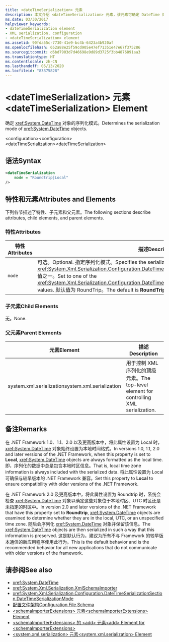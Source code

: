 ```yaml
---
title: <dateTimeSerialization> 元素
description: 本文介绍 <dateTimeSerialization> 元素，该元素可确定 DateTime 对象的序列化模式。
ms.date: 03/30/2017
helpviewer_keywords:
- dateTimeSerialization element
- XML serialization, configuration
- <dateTimeSerialization> element
ms.assetid: 90fda55c-7730-41e9-bc4b-6423a4b920af
ms.openlocfilehash: 652a88e25f59cd905e47ef71351e47e67f375286
ms.sourcegitcommit: d6bd7903d7d46698e9d89d3725f3bb4876891aa3
ms.translationtype: HT
ms.contentlocale: zh-CN
ms.lasthandoff: 05/13/2020
ms.locfileid: "83375828"
---
```

# <a name="datetimeserialization-element"></a><span data-ttu-id="8f306-103">\<dateTimeSerialization> 元素</span><span class="sxs-lookup"><span data-stu-id="8f306-103">\<dateTimeSerialization> Element</span></span>
<span data-ttu-id="8f306-104">确定 <xref:System.DateTime> 对象的序列化模式。</span><span class="sxs-lookup"><span data-stu-id="8f306-104">Determines the serialization mode of <xref:System.DateTime> objects.</span></span>  
  
 <span data-ttu-id="8f306-105">\<configuration></span><span class="sxs-lookup"><span data-stu-id="8f306-105">\<configuration></span></span>  
<span data-ttu-id="8f306-106">\<dateTimeSerialization></span><span class="sxs-lookup"><span data-stu-id="8f306-106">\<dateTimeSerialization></span></span>  
  
## <a name="syntax"></a><span data-ttu-id="8f306-107">语法</span><span class="sxs-lookup"><span data-stu-id="8f306-107">Syntax</span></span>  
  
```xml  
<dateTimeSerialization  
    mode = "Roundtrip|Local"  
/>  
```  
  
## <a name="attributes-and-elements"></a><span data-ttu-id="8f306-108">特性和元素</span><span class="sxs-lookup"><span data-stu-id="8f306-108">Attributes and Elements</span></span>  
 <span data-ttu-id="8f306-109">下列各节描述了特性、子元素和父元素。</span><span class="sxs-lookup"><span data-stu-id="8f306-109">The following sections describe attributes, child elements, and parent elements.</span></span>  
  
### <a name="attributes"></a><span data-ttu-id="8f306-110">特性</span><span class="sxs-lookup"><span data-stu-id="8f306-110">Attributes</span></span>  
  
|<span data-ttu-id="8f306-111">特性</span><span class="sxs-lookup"><span data-stu-id="8f306-111">Attributes</span></span>|<span data-ttu-id="8f306-112">描述</span><span class="sxs-lookup"><span data-stu-id="8f306-112">Description</span></span>|  
|----------------|-----------------|  
|`mode`|<span data-ttu-id="8f306-113">可选。</span><span class="sxs-lookup"><span data-stu-id="8f306-113">Optional.</span></span> <span data-ttu-id="8f306-114">指定序列化模式。</span><span class="sxs-lookup"><span data-stu-id="8f306-114">Specifies the serialization mode.</span></span> <span data-ttu-id="8f306-115">设置为 <xref:System.Xml.Serialization.Configuration.DateTimeSerializationSection.DateTimeSerializationMode> 值之一。</span><span class="sxs-lookup"><span data-stu-id="8f306-115">Set to one of the <xref:System.Xml.Serialization.Configuration.DateTimeSerializationSection.DateTimeSerializationMode> values.</span></span> <span data-ttu-id="8f306-116">默认值为 RoundTrip。</span><span class="sxs-lookup"><span data-stu-id="8f306-116">The default is **RoundTrip**.</span></span>|  
  
### <a name="child-elements"></a><span data-ttu-id="8f306-117">子元素</span><span class="sxs-lookup"><span data-stu-id="8f306-117">Child Elements</span></span>  
 <span data-ttu-id="8f306-118">无。</span><span class="sxs-lookup"><span data-stu-id="8f306-118">None.</span></span>  
  
### <a name="parent-elements"></a><span data-ttu-id="8f306-119">父元素</span><span class="sxs-lookup"><span data-stu-id="8f306-119">Parent Elements</span></span>  
  
|<span data-ttu-id="8f306-120">元素</span><span class="sxs-lookup"><span data-stu-id="8f306-120">Element</span></span>|<span data-ttu-id="8f306-121">描述</span><span class="sxs-lookup"><span data-stu-id="8f306-121">Description</span></span>|  
|-------------|-----------------|  
|<span data-ttu-id="8f306-122">system.xml.serialization</span><span class="sxs-lookup"><span data-stu-id="8f306-122">system.xml.serialization</span></span>|<span data-ttu-id="8f306-123">用于控制 XML 序列化的顶级元素。</span><span class="sxs-lookup"><span data-stu-id="8f306-123">The top-level element for controlling XML serialization.</span></span>|  
  
## <a name="remarks"></a><span data-ttu-id="8f306-124">备注</span><span class="sxs-lookup"><span data-stu-id="8f306-124">Remarks</span></span>  
 <span data-ttu-id="8f306-125">在 .NET Framework 1.0、1.1、2.0 以及更高版本中，将此属性设置为 Local 时，<xref:System.DateTime> 对象始终设置为本地时间格式。</span><span class="sxs-lookup"><span data-stu-id="8f306-125">In versions 1.0, 1.1, 2.0 and later versions of the .NET Framework, when this property is set to **Local**, <xref:System.DateTime> objects are always formatted as the local time.</span></span> <span data-ttu-id="8f306-126">即，序列化的数据中总是包含本地时区信息。</span><span class="sxs-lookup"><span data-stu-id="8f306-126">That is, local time zone information is always included with the serialized data.</span></span> <span data-ttu-id="8f306-127">将此属性设置为 Local 可确保与较早版本的 .NET Framework 兼容。</span><span class="sxs-lookup"><span data-stu-id="8f306-127">Set this property to **Local** to ensure compatibility with older versions of the .NET Framework.</span></span>  
  
 <span data-ttu-id="8f306-128">在 .NET Framework 2.0 及更高版本中，将此属性设置为 Roundtrip 时，系统会检查 <xref:System.DateTime> 对象以确定这些对象位于本地时区、UTC 时区还是未指定的时区中。</span><span class="sxs-lookup"><span data-stu-id="8f306-128">In version 2.0 and later versions of the .NET Framework that have this property set to **Roundtrip**, <xref:System.DateTime> objects are examined to determine whether they are in the local, UTC, or an unspecified time zone.</span></span> <span data-ttu-id="8f306-129">随后会序列化 <xref:System.DateTime> 对象并保留该信息。</span><span class="sxs-lookup"><span data-stu-id="8f306-129">The <xref:System.DateTime> objects are then serialized in such a way that this information is preserved.</span></span> <span data-ttu-id="8f306-130">这是默认行为，建议为所有不与 Framework 的较早版本通信的新应用程序使用此行为。</span><span class="sxs-lookup"><span data-stu-id="8f306-130">This is the default behavior and is the recommended behavior for all new applications that do not communicate with older versions of the framework.</span></span>  
  
## <a name="see-also"></a><span data-ttu-id="8f306-131">请参阅</span><span class="sxs-lookup"><span data-stu-id="8f306-131">See also</span></span>

- <xref:System.DateTime>
- <xref:System.Xml.Serialization.XmlSchemaImporter>
- <xref:System.Xml.Serialization.Configuration.DateTimeSerializationSection.DateTimeSerializationMode>
- [<span data-ttu-id="8f306-132">配置文件架构</span><span class="sxs-lookup"><span data-stu-id="8f306-132">Configuration File Schema</span></span>](../../../docs/framework/configure-apps/file-schema/index.md)
- [<span data-ttu-id="8f306-133">\<schemaImporterExtensions> 元素</span><span class="sxs-lookup"><span data-stu-id="8f306-133">\<schemaImporterExtensions> Element</span></span>](../../../docs/standard/serialization/schemaimporterextensions-element.md)
- [<span data-ttu-id="8f306-134">\<schemaImporterExtensions> 的 \<add> 元素</span><span class="sxs-lookup"><span data-stu-id="8f306-134">\<add> Element for \<schemaImporterExtensions></span></span>](../../../docs/standard/serialization/add-element-for-schemaimporterextensions.md)
- [<span data-ttu-id="8f306-135">\<system.xml.serialization> 元素</span><span class="sxs-lookup"><span data-stu-id="8f306-135">\<system.xml.serialization> Element</span></span>](../../../docs/standard/serialization/system-xml-serialization-element.md)
